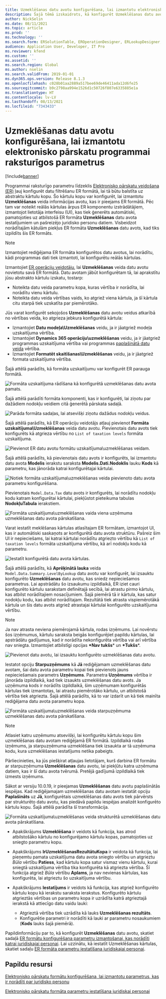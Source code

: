 ```yaml
---
title: Uzmeklēšanas datu avotu konfigurēšana, lai izmantotu elektronisko pārskatu programmai raksturīgos parametrus
description: Šajā tēmā izskaidrots, kā konfigurēt Uzmeklēšanas datu avotus elektroniskajo pārskatu (ER) formātos, lai varētu izmantot ER programmai specifiskos parametrus.
author: NickSelin
ms.date: 08/11/2021
ms.topic: article
ms.prod: ''
ms.technology: ''
ms.search.form: ERSolutionTable, EROperationDesigner, ERLookupDesigner, ERComponentLookupStructureEditing
audience: Application User, Developer, IT Pro
ms.reviewer: kfend
ms.custom: ''
ms.assetid: ''
ms.search.region: Global
ms.author: nselin
ms.search.validFrom: 2019-01-01
ms.dyn365.ops.version: Release 8.1.3
ms.openlocfilehash: c028b01aa2889a517bee69de46411ada12d6fe25
ms.sourcegitcommit: b9c2798aa994e1526d1c50726f807e6335885e1a
ms.translationtype: HT
ms.contentlocale: lv-LV
ms.lasthandoff: 08/13/2021
ms.locfileid: "7343433"
---
```

# <a name="configure-lookup-data-sources-to-use-er-application-specific-parameters"></a>Uzmeklēšanas datu avotu konfigurēšana, lai izmantotu elektronisko pārskatu programmai raksturīgos parametrus 

[!include[banner](../includes/banner.md)]

Programmai raksturīgo parametru līdzeklis [Elektronisko pārskatu veidošana (ER)](general-electronic-reporting.md) ļauj konfigurēt datu filtrēšanu ER formātā, lai tā būtu balstīta uz abstraktu kārtulu kopu. Šo kārtulu kopu var konfigurēt, lai izmantotu **Uzmeklēšanas** veida informācijas avotu, kas ir pieejams ER formātā. Pēc tam var noteikt reālās kārtulas ārpus ER komponentu izstrādātājiem, izmantojot lietotāja interfeisu (UI), kas tiek ģenerēts automātiski, pamatojoties uz atbilstošā ER formāta **Uzmeklēšanas** datu avota iestatījumiem un pašreizējo juridisko personu datiem. Visbeidzot norādītajām kātulām piekļus ER formāta **Uzmeklēšanas** datu avots, kad tiks izpildīts šis ER formāts.

> [!NOTE]
> Izmantojiet rediģējama ER formāta konfigurētos datu avotus, lai norādītu, kādi programmas dati tiek izmantoti, lai konfigurētu reālās kārtulas.

Izmantojiet [ER operāciju veidotāju](general-electronic-reporting.md#building-a-format-that-uses-a-data-model-as-a-base), lai **Uzmeklēšanas** veida datu avotu novietotu savā ER formātā. Datu avotam jābūt konfigurētam tā, lai aprakstītu jūsu abstrakto kārtulu izskatu, tostarp:

   - Noteikta datu veida parametru kopa, kuras vērtība ir norādīta, lai norādītu vienu kārtulu.
   - Noteikta datu veida vērtības vaids, ko atgriež viena kārtula, ja šī kārtula citu starpā tiek uzskatīta par piemērotāko.

Jūs varat konfigurēt sekojošos **Uzmeklēšanas** datu avotu veidus atkarībā no vērtības veida, ko atgrieza jebkura konfigurētā kārtula:

   - Izmantojiet **Datu modeļa\Uzmeklēšanas** veidu, ja ir jāatgriež modeļa uzskaitījuma vērtība.
   - Izmantojiet **Dynamics 365 operāciju\uzmeklēšanas** veidu, ja ir jāatgriež programmas uzskaitījuma vērtība vai programmas [paplašinātā datu veida](../extensibility/extensible-edts.md) vērtība.
   - Izmantojiet **Formatēt skaitīšanas\Uzmeklēšanas** veidu, ja ir jāatgriež formata uzskaitījuma vērtība.

Šajā attēlā parādīts, kā formāta uzskaitījumu var konfigurēt ER parauga formātā.

   ![Formāta uzskaitījuma rādīšana kā konfigurētā uzmeklēšanas datu avota pamats.](./media/er-lookup-data-sources-img1.gif)

Šajā attēlā parādīti formāta komponenti, kas ir konfigurēti, lai ziņotu par dažādiem nodokļu veidiem citā ģenerētā pārskata sadaļā.

   ![Parāda formāta sadaļas, lai atsevišķi ziņotu dažādus nodokļu veidus.](./media/er-lookup-data-sources-img2.png)

Šajā attēlā parādīts, kā ER operāciju veidotājs atļauj pievienot **Formāta uzskaitījuma\Uzmeklēšanas** veida datu avotu.  Pievienotais datu avots tiek konfigurēts kā atgrieza vērtību no `List of taxation levels` formāta uzskaitījuma.

   ![Pievienot ER datu avotu formātu uzskaitījuma\uzmeklēšanas veidam.](./media/er-lookup-data-sources-img3.gif)

Šajā attēlā parādīts, kā pievienotais datu avots ir konfigurēts, lai izmantotu datu avota **Modelis** ierakstu saraksta **Modelis.Dati.Nodoklis** lauku **Kods** kā parametru, kas jānorāda katrai konfigurētajai kārtulai.

![Notiek formāta uzskaitījuma\uzmeklēšanas veida pievienoto datu avota parametru konfigurēšana.](./media/er-lookup-data-sources-img4.gif)

Pievienotais `Model.Data.Tax` datu avots ir konfigurēts, lai norādītu nodokļu kodu katram konfigurētai kārtulai, piekļūstot pieteikuma tabulas **NodokļuTabula** ierakstiem.

   ![Formāta uzskaitījuma\uzmeklēšanas vaida viena uzņēmuma uzmeklēšanas datu avota pārskatīšana.](./media/er-lookup-data-sources-img5.gif)

Varat iestatīt meklēšanas kārtulas atlasītajam ER formātam, izmantojot UI, kas ir automātiski saskaņots ar konfigurētā datu avota struktūru. Pašreiz šim UI ir nepieciešams, lai katrai kārtulai norādītu atgriezto vērtību kā `List of taxation levels` formāta uzskaitījuma vērtību, kā arī nodokļu kodu kā parametru.

   ![Iestatīt konfigurētā datu avota kārtulas.](./media/er-lookup-data-sources-img6.gif)

Šajā attēlā parādīts, kā **Aprēķinātā lauka** veida `Model.Data.Summary.LevelByLookup` datu avotu var konfigurēt, lai izsauktu konfigurēto **Uzmeklēšanas** datu avotu, kas sniedz nepieciešamos parametrus. Lai apstrādātu šo izsaukumu izpildlaikā, ER iziet cauri konfigurēto kārtulu sarakstam definētajā secībā, lai atrastu pirmo kārtulu, kas atbilst norādītajiem nosacījumiem. Šajā piemērā tā ir kārtula, kas satur nodokļu kodu, kas atbilst norādītajam. Rezultātā tiek atrasta vispiemērotākā kārtula un šis datu avots atgriež atrastajai kārtulai konfigurēto uzskaitījuma vērtību.

> [!NOTE]
> Ja nav atrasta neviena piemērojamā kārtula, rodas izņēmums. Lai novērstu šos izņēmumus, kārtulu saraksta beigās konfigurējiet papildu kārtulas, lai apstrādātu gadījumus, kad ir norādīta nekonfigurēta vērtība vai arī vērtība nav sniegta. Izmantojiet atbilstīgi opcijas **\*Nav tukšs**\* un **\*Tukšs**\*.  
>
> ![Pievienot datu avotu, lai izsauktu konfigurēto uzmeklēšanas datu avotu.](./media/er-lookup-data-sources-img7.png)

Iestatot opciju **Starpuzņēmums** kā **Jā** rediģējamam uzmeklēšanas datu avotam, šai datu avota parametru kopai tiek pievienots jauns nepieciešamais parametrs **Uzņēmums**. Parametra **Uzņēmums** vērtība ir jānorāda izpildlaikā, kad tiek izsaukts uzmeklēšanas datu avots. Ja uzņēmuma kods ir norādīts izpildlaikā, šim uzņēmumam konfigurētās kārtulas tiek izmantotas, lai atrastu piemērotāko kārtulu, un atbilstošā vērtība tiek atgriezta. Šajā attēlā parādīts, kā to var izdarīt un kā tiek mainīta rediģējama datu avota parametru kopa.

   ![Formāta uzskaitījuma\uzmeklēšanas veida starpuzņēmuma uzmeklēšanas datu avota pārskatīšana.](./media/er-lookup-data-sources-img8.gif)

> [!NOTE]
> Atlasiet katru uzņēmumu atsevišķi, lai konfigurētu kārtulu kopu šim uzmeklēšanas datu avotam rediģējamā ER formātā. Izpildlaikā rodas izņēmums, ja starpuzņēmuma uzmeklēšana tiek izsaukta ar tā uzņēmuma kodu, kura uzmeklēšanas iestatījums netika pabeigts.
>
> Pārliecinieties, ka jūs piešķirat atļaujas lietotājam, kurš darbina ER formātu ar starpuzņēmuma **Uzmeklēšanas** datu avotu, lai piekļūtu katra uzņēmuma datiem, kas ir šī datu avota tvērumā. Pretējā gadījumā izpildlaikā tiek izmests izņēmums.

Sākot ar versiju 10.0.19, ir pieejamas **Uzmeklēšanas** datu avotu paplašinātās iespējas. Kad rediģējamajam uzmeklēšanas datu avotam iestatāt opciju **Paplašināts** uz **Jā**, konfigurētais uzmeklēšanas datu avots tiek pārvērsts par strukturēto datu avotu, kas piedāvā papildu iespējas analizēt konfigurēto kārtulu kopu. Šajā attēlā parādīta šī transformācija.

   ![Formāta uzskaitījuma\uzmeklēšanas veida strukturētā uzmeklēšanas datu avota pārskatīšana.](./media/er-lookup-data-sources-img9.gif)

- Apakškrājums **Uzmeklēšana** ir veidots kā funkcija, kas atrod atbilstošāko kārtulu no konfigurējamo kārtulu kopas, pamatojoties uz sniegto parametru kopu.
- Apakškrājums **IrUzmeklēšanasRezultātuKopa** ir veidota kā funkcija, lai pieņemtu pamata uzskaitījuma datu avota sniegto vērtību un atgrieztu *Būla* vērtību **Patiess**, kad kārtulu kopa satur vismaz vienu kārtulu, kurai sniegtā uzskaitījuma vērtība tika konfigurēta kā atgriezta vērtība. Šī funkcija atgriež *Būla* vērtību **Aplams**, ja nav nevienas kārtulas, kas konfigurēta, lai atgrieztu šo uzskaitījuma vērtību.
- Apakškrājums **Iestatījums** ir veidots kā funkcija, kas atgriež konfigurēto kārtulu kopu kā ierakstu saraksta ierakstus. Konfigurēto kārtulu atgrieztās vērtības un parametru kopa ir uzrādīta katrā atgrieztajā ierakstā kā attiecīgo datu vaidu lauki:

    - Atgrieztā vērtība tiek uzrādīta kā lauks **Uzmeklēšanas rezultāts**.
    - Konfigurētie parametri ir norādīti kā lauki ar parametru nosaukumiem (**Kods** lauks šajā piemērā).

Papildinformāciju par to, kā konfigurēt **Uzmeklēšanas** datu avotu, skatiet sadaļā [ER formātu konfigurēšana parametru izmantošanai, kas norādīti katrai juridiskajai personai](er-app-specific-parameters-configure-format.md). Lai uzzinātu, kā iestatīt Uzmeklēšanas kārtulas, skatiet sadaļu [ER formāta parametru iestatīšana juridiskajai personai](er-app-specific-parameters-set-up.md).

## <a name="additional-resources"></a>Papildu resursi

[Elektronisko pārskatu formātu konfigurēšana, lai izmantotu parametrus, kas ir norādīti par juridisko personu](er-app-specific-parameters-configure-format.md)

[Elektronisko pārskatu formāta parametru iestatīšana juridiskai personai](er-app-specific-parameters-set-up.md)
